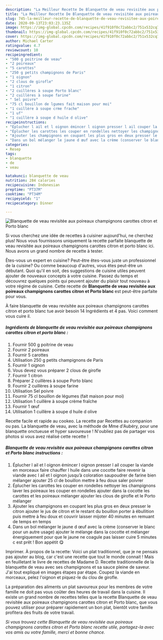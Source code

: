 ```yaml
---
description: "La Meilleur Recette De Blanquette de veau revisitée aux poireaux champignons carottes citron et Porto blanc"
title: "La Meilleur Recette De Blanquette de veau revisitée aux poireaux champignons carottes citron et Porto blanc"
slug: 745-la-meilleur-recette-de-blanquette-de-veau-revisitee-aux-poireaux-champignons-carottes-citron-et-porto-blanc
date: 2020-09-13T23:03:23.135Z
image: https://img-global.cpcdn.com/recipes/41f910f0c72abbc2/751x532cq70/blanquette-de-veau-revisitee-aux-poireaux-champignons-carottes-citron-et-porto-blanc-photo-principale-de-la-recette.jpg
thumbnail: https://img-global.cpcdn.com/recipes/41f910f0c72abbc2/751x532cq70/blanquette-de-veau-revisitee-aux-poireaux-champignons-carottes-citron-et-porto-blanc-photo-principale-de-la-recette.jpg
cover: https://img-global.cpcdn.com/recipes/41f910f0c72abbc2/751x532cq70/blanquette-de-veau-revisitee-aux-poireaux-champignons-carottes-citron-et-porto-blanc-photo-principale-de-la-recette.jpg
author: Michael Carter
ratingvalue: 4.7
reviewcount: 10
recipeingredient:
- "500 g poitrine de veau"
- "2 poireaux"
- "5 carottes"
- "250 g petits champignons de Paris"
- "1 oignon"
- "2 clous de girofle"
- "1 citron"
- "2 cuillères à soupe Porto blanc"
- "2 cuillères à soupe farine"
- " Sel poivre"
- "75 cl bouillon de lgumes fait maison pour moi"
- "1 cuillère à soupe crme frache"
- "1 uf"
- "1 cuillère à soupe d huile d olive"
recipeinstructions:
- "Éplucher l ail et l oignon émincer l oignon presser l ail couper la viande en morceaux faire chauffer l huile dans une cocotte faire revenir la viande avec l ail et l oignon jusqu’à coloration saupoudrer de farine bien mélanger ajouter 25 cl de bouillon mettre à feu doux saler poivrer"
- "Éplucher les carottes les couper en rondelles nettoyer les champignons laver les poireaux les couper en rondelles ajouter dans la cocotte les carottes et les poireaux mélanger ajouter les clous de girofle et le Porto mélanger"
- "Ajouter les champignons en coupant les plus gros en deux presser le citron ajouter le jus de citron et le restant du bouillon porter à ébullition puis mettre à feu doux et couvrir laisser mijoter 40 minutes en remuant de temps en temps"
- "Dans un bol mélanger le jaune d œuf avec la crème (conserver le blanc pour un autre usage) ajouter le mélange dans la cocotte et mélanger énergiquement pour que le jaune ne coagule pas laisser cuire 5 minutes c est prêt ! Bon appétit 😋"
categories:
- Resep
tags:
- blanquette
- de
- veau

katakunci: blanquette de veau 
nutrition: 284 calories
recipecuisine: Indonesian
preptime: "PT37M"
cooktime: "PT34M"
recipeyield: "1"
recipecategory: Dinner

---
```



![Blanquette de veau revisitée aux poireaux champignons carottes citron et Porto blanc](https://img-global.cpcdn.com/recipes/41f910f0c72abbc2/751x532cq70/blanquette-de-veau-revisitee-aux-poireaux-champignons-carottes-citron-et-porto-blanc-photo-principale-de-la-recette.jpg)

Si vous cherchez une idée de recettes à cuisiner aujourd'hui, ne cherchez plus! Nous vous fournissons uniquement la recette parfaite blanquette de veau revisitée aux poireaux champignons carottes citron et porto blanc ici. Nous avons un grand nombre de recette à tester.

Êtes-vous un expert en cuisine? Peut-être êtes-vous juste un professionnel de la cuisine? Ou comme beaucoup d'autres, vous êtes peut-être un débutant. Quoi qu'il en soit, des suggestions de cuisine utiles peuvent ajouter de nouveaux concepts à votre cuisine. Passez du temps et découvrez quelques points qui peuvent ajouter du plaisir tout nouveau à votre régime de cuisine. Cette recette de <strong> Blanquette de veau revisitée aux poireaux champignons carottes citron et Porto blanc </strong> est peut-être parfaite pour vous.

<!--inarticleads1-->

À faire blanquette de veau revisitée aux poireaux champignons carottes citron et porto blanc tue avoir besoin 14 Ingrédients et 4 pas. Voici comment vous cuire il.

##### Ingrédients de blanquette de veau revisitée aux poireaux champignons carottes citron et porto blanc :

1. Fournir 500 g poitrine de veau
1. Fournir 2 poireaux
1. Fournir 5 carottes
1. Utilisation 250 g petits champignons de Paris
1. Fournir 1 oignon
1. Vous devez vous préparer 2 clous de girofle
1. Fournir 1 citron
1. Préparer 2 cuillères à soupe Porto blanc
1. Fournir 2 cuillères à soupe farine
1. Utilisation  Sel poivre
1. Fournir 75 cl bouillon de légumes (fait maison pour moi)
1. Utilisation 1 cuillère à soupe crème fraîche
1. Fournir 1 œuf
1. Utilisation 1 cuillère à soupe d huile d olive


Recette facile et rapide au cookeo. La recette par Recettes au companion ou pas. La blanquette de veau, avec la méthode de Mme d&#39;Aubéry, pour une blanquette onctueuse et hyper savoureuse ! N&#39;oubliez pas de partager vos photos si vous avez réalisé cette recette ! 

<!--inarticleads2-->

##### Blanquette de veau revisitée aux poireaux champignons carottes citron et Porto blanc instructions :

1. Éplucher l ail et l oignon émincer l oignon presser l ail couper la viande en morceaux faire chauffer l huile dans une cocotte faire revenir la viande avec l ail et l oignon jusqu’à coloration saupoudrer de farine bien mélanger ajouter 25 cl de bouillon mettre à feu doux saler poivrer
1. Éplucher les carottes les couper en rondelles nettoyer les champignons laver les poireaux les couper en rondelles ajouter dans la cocotte les carottes et les poireaux mélanger ajouter les clous de girofle et le Porto mélanger
1. Ajouter les champignons en coupant les plus gros en deux presser le citron ajouter le jus de citron et le restant du bouillon porter à ébullition puis mettre à feu doux et couvrir laisser mijoter 40 minutes en remuant de temps en temps
1. Dans un bol mélanger le jaune d œuf avec la crème (conserver le blanc pour un autre usage) ajouter le mélange dans la cocotte et mélanger énergiquement pour que le jaune ne coagule pas laisser cuire 5 minutes c est prêt ! Bon appétit 😋


Imprimer. À propos de la recette: Voici un plat traditionnel, que je ne pensais pas ajouter au blog, car c&#39;est une recette que tout le monde connait ! Mais en feuilletant le livre de recettes de Madame D. Recette traditionnelle de la blanquette de veau avec ses champignons et sa sauce pleine de saveur. J&#39;ai tout expliqué en images étapes par étape. Coupez la viande en morceaux, pelez l&#39;oignon et piquez-le du clou de girofle. 

<!--inarticleads1-->

<p>
La préparation des aliments un plat savoureux pour les membres de votre famille ne doit pas vous coûter des heures de travail dans la cuisine. Il existe un grand nombre de recettes telles que la recette Blanquette de veau revisitée aux poireaux champignons carottes citron et Porto blanc, que vous pouvez utiliser pour préparer rapidement un bon plat, bientôt votre famille profitera des fruits de votre travail.
</p>

<p>
<i>Si vous trouvez cette Blanquette de veau revisitée aux poireaux champignons carottes citron et Porto blanc recette utile, partagez-la avec vos amis ou votre famille, merci et bonne chance.</i>
</p>
